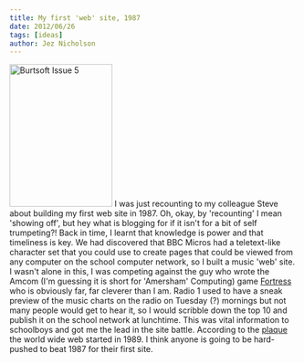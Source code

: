 ```yaml
---
title: My first 'web' site, 1987
date: 2012/06/26
tags: [ideas]
author: Jez Nicholson
---
```

<a href="http://www.flickr.com/photos/jnicho02/7449112198/" title="Burtsoft Issue 5 by J'Roo, on Flickr"><img src="http://farm9.staticflickr.com/8166/7449112198_a2e9eb5442.jpg" height="250" alt="Burtsoft Issue 5" width="180" /></a>
I was just recounting to my colleague Steve about building my first web site in 1987. Oh, okay, by 'recounting' I mean 'showing off', but hey what is blogging for if it isn't for a bit of self trumpeting?!
Back in time, I learnt that knowledge is power and that timeliness is key.
We had discovered that BBC Micros had a teletext-like character set that you could use to create pages that could be viewed from any computer on the school computer network, so I built a music 'web' site. I wasn't alone in this, I was competing against the guy who wrote the Amcom (I'm guessing it is short for 'Amersham' Computing) game [Fortress](http://www.bbcmicrogames.com/bestrest.html) who is obviously far, far cleverer than I am.
Radio 1 used to have a sneak preview of the music charts on the radio on Tuesday (?) mornings but not many people would get to hear it, so I would scribble down the top 10 and publish it on the school network at lunchtime. This was vital information to schoolboys and got me the lead in the site battle.
According to the [plaque](http://openplaques.org/plaques/2196) the world wide web started in 1989. I think anyone is going to be hard-pushed to beat 1987 for their first site.